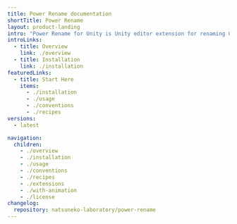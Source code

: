 ```yaml
---
title: Power Rename documentation
shortTitle: Power Rename
layout: product-landing
intro: "Power Rename for Unity is Unity editor extension for renaming GameObjects in hierarchy."
introLinks:
  - title: Overview
    link: ./overview
  - title: Installation
    link: ./installation
featuredLinks:
  - title: Start Here
    items:
      - ./installation
      - ./usage
      - ./conventions
      - ./recipes
versions:
  - latest

navigation:
  children:
    - ./overview
    - ./installation
    - ./usage
    - ./conventions
    - ./recipes
    - ./extensions
    - ./with-animation
    - ./license
changelog:
  repository: natsuneko-laboratory/power-rename
---
```

